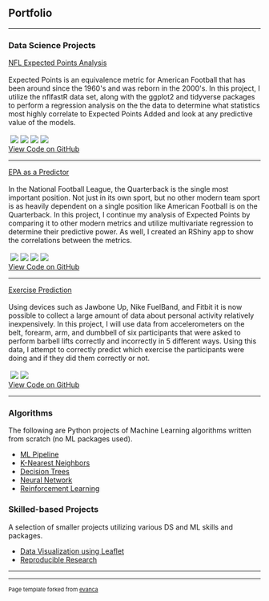 ## Portfolio

---

### Data Science Projects

[NFL Expected Points Analysis](https://htmlpreview.github.io/?https://github.com/jacoblundeen/NFL_Expected_Points_Analysis/blob/main/Course_Project_HTML.html)
<br><br>
Expected Points is an equivalence metric for American Football that has been around since the 1960's and was reborn in the 2000's. In this project, 
I utilize the nflfastR data set, along with the ggplot2 and tidyverse packages to perform a regression analysis on the the data to determine what 
statistics most highly correlate to Expected Points Added and look at any predictive value of the models.
<br><br>
<img src="https://img.shields.io/badge/R-blue?logo=R" alt="">
<img src="https://img.shields.io/badge/%20-RStudio-blue">
<img src="https://img.shields.io/badge/%20-ggplot2-blue">
<img src="https://img.shields.io/badge/%20-tidyverse-blue">
<img src="https://img.shields.io/badge/%20-nflfastR-blue"><br>
<a href="https://github.com/jacoblundeen/NFL_Expected_Points_Analysis">View Code on GitHub</a>

---

[EPA as a Predictor](/pdf/Lundeen_Final_Paper.pdf)
<br><br>
In the National Football League, the Quarterback is the single most important position. Not just in its own sport, but no other modern team sport is as heavily dependent on a single position like American Football is on the Quarterback. In this project, I continue my analysis of Expected Points by comparing it to other modern metrics and utilize multivariate regression to determine their predictive power. As well, I created an RShiny app to show the correlations between the metrics.
<br><br>
<img src="https://img.shields.io/badge/R-blue?logo=R" alt="">
<img src="https://img.shields.io/badge/%20-RStudio-blue">
<img src="https://img.shields.io/badge/%20-ggplot2-blue">
<img src="https://img.shields.io/badge/R-RShiny-blue">
<img src="https://img.shields.io/badge/%20-nflfastR-blue"><br>
<a href="https://github.com/jacoblundeen/EPA_Predictor">View Code on GitHub</a>

---

[Exercise Prediction](https://htmlpreview.github.io/?https://github.com/jacoblundeen/Coursera_Machine_Learning_Project/blob/master/Machine_Learning.html)
<br><br>
Using devices such as Jawbone Up, Nike FuelBand, and Fitbit it is now possible to collect a large amount of data about personal activity relatively inexpensively. In this project, I will use data from accelerometers on the belt, forearm, arm, and dumbbell of six participants that were asked to perform barbell lifts correctly and incorrectly in 5 different ways. Using this data, I attempt to correctly predict which exercise the participants were doing and if they did them correctly or not.
<br><br>
<img src="https://img.shields.io/badge/R-blue?logo=R" alt="">
<img src="https://img.shields.io/badge/%20-RStudio-blue">
<img src="https://img.shields.io/badge/%20-ggplot2-blue"><br>
  <a href="https://github.com/jacoblundeen/Coursera_Machine_Learning_Project">View Code on GitHub</a>

---

### Algorithms

The following are Python projects of Machine Learning algorithms written from scratch (no ML packages used).

 - [ML Pipeline](https://github.com/jacoblundeen/ML_Pipeline)
 - [K-Nearest Neighbors](https://github.com/jacoblundeen/K_Nearest_Neighbors)
 - [Decision Trees](https://github.com/jacoblundeen/Decision_Tree)
 - [Neural Network](https://github.com/jacoblundeen/Neural_Network)
 - [Reinforcement Learning](https://github.com/jacoblundeen/Reinforcement_Learning)

### Skilled-based Projects

A selection of smaller projects utilizing various DS and ML skills and packages.

- [Data Visualization using Leaflet](https://rpubs.com/jacoblundeen/nflstadiums)
- [Reproducible Research](https://rpubs.com/jacoblundeen/297611)

---




---
<p style="font-size:11px">Page template forked from <a href="https://github.com/evanca/quick-portfolio">evanca</a></p>
<!-- Remove above link if you don't want to attibute -->
